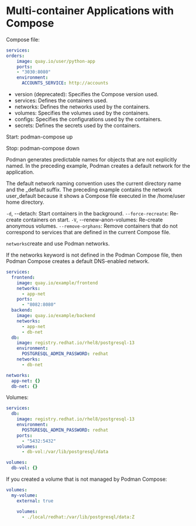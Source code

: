 # Multi-container Applications with Compose

Compose file:

```yaml
services:
orders:
    image: quay.io/user/python-app
    ports:
    - "3030:8080"
    environment:
      ACCOUNTS_SERVICE: http://accounts
```
- version (deprecated): Specifies the Compose version used.
- services: Defines the containers used.
- networks: Defines the networks used by the containers.
- volumes: Specifies the volumes used by the containers.
- configs: Specifies the configurations used by the containers.
- secrets: Defines the secrets used by the containers.

Start: 
    podman-compose up

Stop:
    podman-compose down

Podman generates predictable names for objects that are not explicitly named. In the preceding example, Podman creates a default network for the application.

The default network naming convention uses the current directory name and the _default suffix. The preceding example contains the network user_default because it shows a Compose file executed in the /home/user home directory.

`-d`, --detach: Start containers in the background.
`--force-recreate`: Re-create containers on start.
`-V`, --renew-anon-volumes: Re-create anonymous volumes.
`--remove-orphans`: Remove containers that do not correspond to services that are defined in the current Compose file.


`networks`create and use Podman networks.

If the networks keyword is not defined in the Podman Compose file, then Podman Compose creates a default DNS-enabled network.

```yaml
services:
  frontend:
    image: quay.io/example/frontend
    networks:
      - app-net
    ports:
      - "8082:8080"
  backend:
    image: quay.io/example/backend
    networks:
      - app-net
      - db-net
  db:
    image: registry.redhat.io/rhel8/postgresql-13
    environment:
      POSTGRESQL_ADMIN_PASSWORD: redhat
    networks:
      - db-net

networks:
  app-net: {}
  db-net: {}
```

Volumes:


```yaml
services:
  db:
    image: registry.redhat.io/rhel8/postgresql-13
    environment:
      POSTGRESQL_ADMIN_PASSWORD: redhat
    ports:
      - "5432:5432"
    volumes:
      - db-vol:/var/lib/postgresql/data

volumes:
  db-vol: {}
```

If you created a volume that is not managed by Podman Compose:

```yaml
volumes:
  my-volume:
    external: true
```


```yaml
    volumes:
      - ./local/redhat:/var/lib/postgresql/data:Z
```






